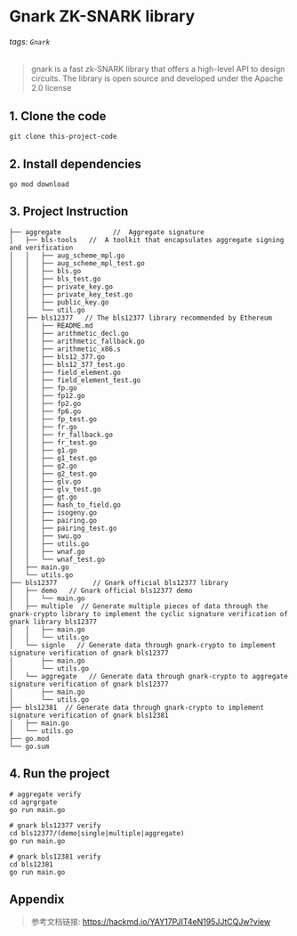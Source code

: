 # Gnark ZK-SNARK library 

###### tags: `Gnark`

> gnark is a fast zk-SNARK library that offers a high-level API to design circuits. The library is open source and developed under the Apache 2.0 license


## 1. Clone the code

```bash=
git clone this-project-code
```


## 2. Install dependencies

```bash=
go mod download
```

## 3. Project Instruction
```bash=
├── aggregate             //  Aggregate signature
│   ├── bls-tools   //  A toolkit that encapsulates aggregate signing and verification
│   │   ├── aug_scheme_mpl.go
│   │   ├── aug_scheme_mpl_test.go
│   │   ├── bls.go
│   │   ├── bls_test.go
│   │   ├── private_key.go
│   │   ├── private_key_test.go
│   │   ├── public_key.go
│   │   └── util.go
│   ├── bls12377   // The bls12377 library recommended by Ethereum
│   │   ├── README.md
│   │   ├── arithmetic_decl.go
│   │   ├── arithmetic_fallback.go
│   │   ├── arithmetic_x86.s
│   │   ├── bls12_377.go
│   │   ├── bls12_377_test.go
│   │   ├── field_element.go
│   │   ├── field_element_test.go
│   │   ├── fp.go
│   │   ├── fp12.go
│   │   ├── fp2.go
│   │   ├── fp6.go
│   │   ├── fp_test.go
│   │   ├── fr.go
│   │   ├── fr_fallback.go
│   │   ├── fr_test.go
│   │   ├── g1.go
│   │   ├── g1_test.go
│   │   ├── g2.go
│   │   ├── g2_test.go
│   │   ├── glv.go
│   │   ├── glv_test.go
│   │   ├── gt.go
│   │   ├── hash_to_field.go
│   │   ├── isogeny.go
│   │   ├── pairing.go
│   │   ├── pairing_test.go
│   │   ├── swu.go
│   │   ├── utils.go
│   │   ├── wnaf.go
│   │   └── wnaf_test.go
│   ├── main.go
│   └── utils.go
├── bls12377         // Gnark official bls12377 library
│   ├── demo   // Gnark official bls12377 demo
│   │   └── main.go
│   ├── multiple  // Generate multiple pieces of data through the gnark-crypto library to implement the cyclic signature verification of gnark library bls12377
│   │   ├── main.go
│   │   └── utils.go
│   └── signle   // Generate data through gnark-crypto to implement signature verification of gnark bls12377
│       ├── main.go
│       └── utils.go
│   └── aggregate   // Generate data through gnark-crypto to aggregate signature verification of gnark bls12377
│       ├── main.go
│       └── utils.go
├── bls12381  // Generate data through gnark-crypto to implement signature verification of gnark bls12381
│   ├── main.go
│   └── utils.go
├── go.mod
└── go.sum
```

## 4. Run the project
```bahs=
# aggregate verify
cd agrgrgate
go run main.go

# gnark bls12377 verify
cd bls12377/(demo|single|multiple|aggregate)
go run main.go

# gnark bls12381 verify
cd bls12381
go run main.go
```

## Appendix
> 参考文档链接: https://hackmd.io/YAY17PJIT4eN195JJtCQJw?view
